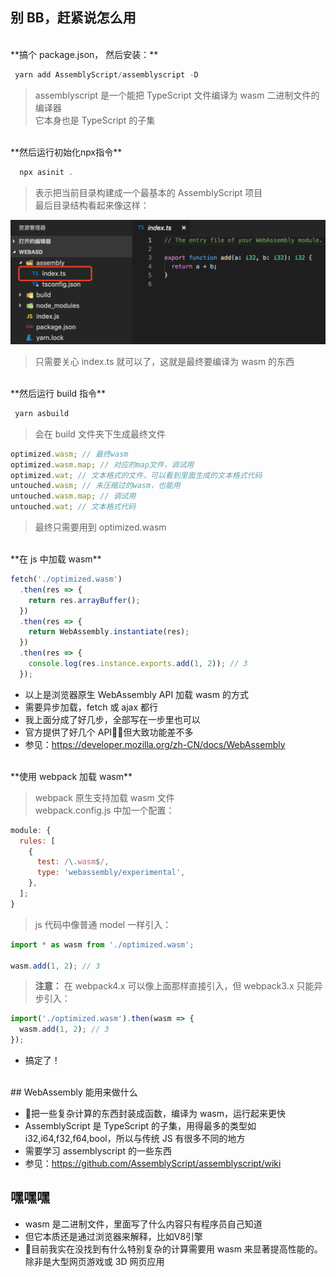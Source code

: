 ## 别 BB，赶紧说怎么用

<br/>
**搞个 package.json， 然后安装：**

```javascript
 yarn add AssemblyScript/assemblyscript -D
```

> assemblyscript 是一个能把 TypeScript 文件编译为 wasm 二进制文件的编译器<br/>
> 它本身也是 TypeScript 的子集

<br/>
**然后运行初始化npx指令**

```javascript
  npx asinit .
```

> 表示把当前目录构建成一个最基本的 AssemblyScript 项目<br/>
> 最后目录结构看起来像这样：

![wasm1](https://raw.githubusercontent.com/javaLuo/javaimluo/master/blog-wasm/wasm1.png)

> 只需要关心 index.ts 就可以了，这就是最终要编译为 wasm 的东西

<br/>
**然后运行 build 指令**

```javascript
 yarn asbuild
```

> 会在 build 文件夹下生成最终文件

```javascript
optimized.wasm; // 最终wasm
optimized.wasm.map; // 对应的map文件，调试用
optimized.wat; // 文本格式的文件，可以看到里面生成的文本格式代码
untouched.wasm; // 未压缩过的wasm，也能用
untouched.wasm.map; // 调试用
untouched.wat; // 文本格式代码
```

> 最终只需要用到 optimized.wasm

<br/>
**在 js 中加载 wasm**

```javascript
fetch('./optimized.wasm')
  .then(res => {
    return res.arrayBuffer();
  })
  .then(res => {
    return WebAssembly.instantiate(res);
  })
  .then(res => {
    console.log(res.instance.exports.add(1, 2)); // 3
  });
```

- 以上是浏览器原生 WebAssembly API 加载 wasm 的方式
- 需要异步加载，fetch 或 ajax 都行
- 我上面分成了好几步，全部写在一步里也可以
- 官方提供了好几个 API，但大致功能差不多
- 参见：<a href="https://developer.mozilla.org/zh-CN/docs/WebAssembly" target="_blank">https://developer.mozilla.org/zh-CN/docs/WebAssembly</a>

<br/>
**使用 webpack 加载 wasm**

> webpack 原生支持加载 wasm 文件<br/>
> webpack.config.js 中加一个配置：

```javascript
module: {
  rules: [
    {
      test: /\.wasm$/,
      type: 'webassembly/experimental',
    },
  ];
}
```

> js 代码中像普通 model 一样引入：

```javascript
import * as wasm from './optimized.wasm';

wasm.add(1, 2); // 3
```

> **注意：** 在 webpack4.x 可以像上面那样直接引入，但 webpack3.x 只能异步引入：

```javascript
import('./optimized.wasm').then(wasm => {
  wasm.add(1, 2); // 3
});
```

- 搞定了！

<br/>
## WebAssembly 能用来做什么

- 把一些复杂计算的东西封装成函数，编译为 wasm，运行起来更快
- AssemblyScript 是 TypeScript 的子集，用得最多的类型如 i32,i64,f32,f64,bool，所以与传统 JS 有很多不同的地方
- 需要学习 assemblyscript 的一些东西
- 参见：<a href="https://github.com/AssemblyScript/assemblyscript/wiki" target="_blank">https://github.com/AssemblyScript/assemblyscript/wiki</a>

## 嘿嘿嘿

- wasm 是二进制文件，里面写了什么内容只有程序员自己知道
- 但它本质还是通过浏览器来解释，比如V8引擎
- 目前我实在没找到有什么特别复杂的计算需要用 wasm 来显著提高性能的。除非是大型网页游戏或 3D 网页应用
